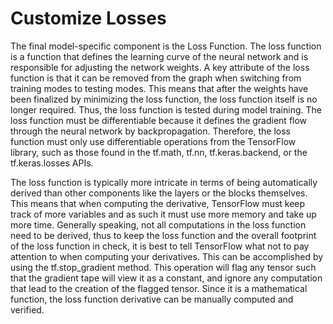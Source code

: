 # Customize Losses


The final model-specific component is the Loss Function. The loss function is a function that defines the learning curve of the neural network and is responsible for adjusting the network weights. A key attribute of the loss function is that it can be removed from the graph when switching from training modes to testing modes. This means that after the weights have been finalized by minimizing the loss function, the loss function itself is no longer required. Thus, the loss function is tested during model training. 
The loss function must be differentiable because it defines the gradient flow through the neural network by backpropagation. Therefore, the loss function must only use differentiable operations from the TensorFlow library, such as those found in the tf.math, tf.nn, tf.keras.backend, or the tf.keras.losses APIs. 

The loss function is typically more intricate in terms of being automatically derived than other components like the layers or the blocks themselves. This means that when computing the derivative, TensorFlow must keep track of more variables and as such it must use more memory and take up more time. Generally speaking, not all computations in the loss function need to be derived, thus to keep the loss function and the overall footprint of the loss function in check, it is best to tell TensorFlow what not to pay attention to when computing your derivatives. This can be accomplished by using the tf.stop_gradient method. This operation will flag any tensor such that the gradient tape will view it as a constant, and ignore any computation that lead to the creation of the flagged tensor. Since it is a mathematical function, the loss function derivative can be manually computed and verified. 
